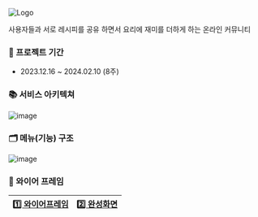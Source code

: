 ![Logo](https://github.com/inseongei/matnam/assets/87432361/1a44b836-81a6-47b4-b8a1-e5ecb39234a3)

사용자들과 서로 레시피를 공유 하면서 요리에 재미를 더하게 하는 온라인 커뮤니티

### 📅 프로젝트 기간
- 2023.12.16 ~ 2024.02.10 (8주)

### 📚 서비스 아키텍쳐
![image](https://github.com/inseongei/matnam/assets/87432361/0fe0e704-f42e-4866-ba04-f4d7f2efa955)

### 🗂️ 메뉴(기능) 구조
![image](https://github.com/inseongei/matnam/assets/87432361/52162bd8-e5ab-4309-89a3-5c65bc142830)

### 🎨 와이어 프레임
|  [1️⃣ 와이어프레임](https://app.eraser.io/workspace/i2vl58SWRuURS9lKBteq) | [2️⃣ 완성화면](https://github.com/inseongei/matnam/files/14157046/default.pdf) |
| ------ | ------ |

